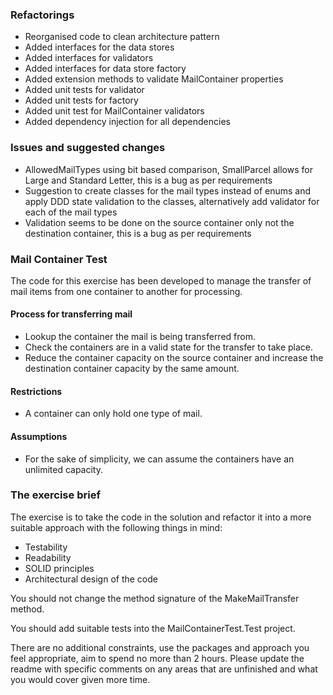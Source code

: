 ### Refactorings
- Reorganised code to clean architecture pattern
- Added interfaces for the data stores
- Added interfaces for validators
- Added interfaces for data store factory
- Added extension methods to validate MailContainer properties
- Added unit tests for validator
- Added unit tests for factory
- Added unit test for MailContainer validators
- Added dependency injection for all dependencies

### Issues and suggested changes
- AllowedMailTypes using bit based comparison, SmallParcel allows for Large and Standard Letter, this is a bug as per requirements
- Suggestion to create classes for the mail types instead of enums and apply DDD state validation to the classes, alternatively add validator for each of the mail types
- Validation seems to be done on the source container only not the destination container, this is a bug as per requirements

### Mail Container Test 

The code for this exercise has been developed to manage the transfer of mail items from one container to another for processing.

#### Process for transferring mail

- Lookup the container the mail is being transferred from.
- Check the containers are in a valid state for the transfer to take place.
- Reduce the container capacity on the source container and increase the destination container capacity by the same amount.

#### Restrictions

- A container can only hold one type of mail.


#### Assumptions

- For the sake of simplicity, we can assume the containers have an unlimited capacity.

### The exercise brief

The exercise is to take the code in the solution and refactor it into a more suitable approach with the following things in mind:

- Testability
- Readability
- SOLID principles
- Architectural design of the code

You should not change the method signature of the MakeMailTransfer method.

You should add suitable tests into the MailContainerTest.Test project.

There are no additional constraints, use the packages and approach you feel appropriate, aim to spend no more than 2 hours. Please update the readme with specific comments on any areas that are unfinished and what you would cover given more time.

